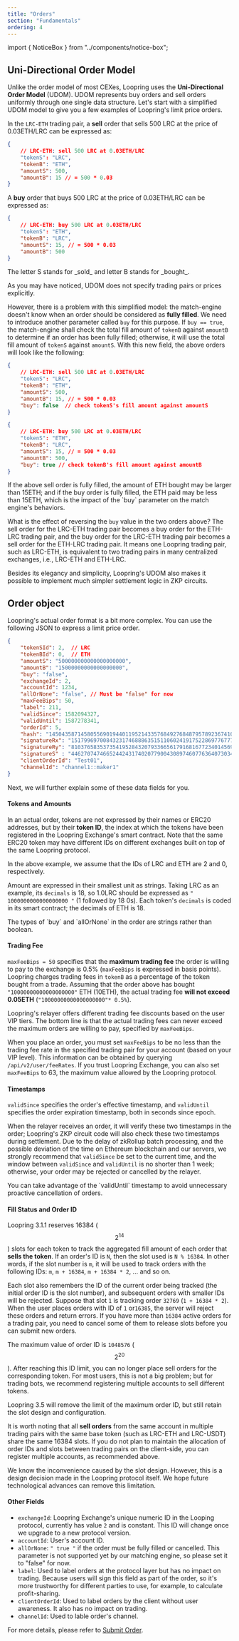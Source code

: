```yaml
---
title: "Orders"
section: "Fundamentals"
ordering: 4
---
```


import { NoticeBox } from "../components/notice-box";

## Uni-Directional Order Model

Unlike the order model of most CEXes, Loopring uses the **Uni-Directional Order Model** (UDOM). UDOM represents buy orders and sell orders uniformly through one single data structure. Let's start with a simplified UDOM model to give you a few examples of Loopring's limit price orders.

In the `LRC-ETH` trading pair, a **sell** order that sells 500 LRC at the price of 0.03ETH/LRC can be expressed as:

```JSON
{
    // LRC-ETH: sell 500 LRC at 0.03ETH/LRC
    "tokenS": "LRC",
    "tokenB": "ETH",
    "amountS": 500,
    "amountB": 15 // = 500 * 0.03
}
```

A **buy** order that buys 500 LRC at the price of 0.03ETH/LRC can be expressed as:

```JSON
{
    // LRC-ETH: buy 500 LRC at 0.03ETH/LRC
    "tokenS": "ETH",
    "tokenB": "LRC",
    "amountS": 15, // = 500 * 0.03
    "amountB": 500
}
```

<NoticeBox mode="info">
    The letter S stands for _sold_ and letter B stands for _bought_.
</NoticeBox>

As you may have noticed, UDOM does not specify trading pairs or prices explicitly.

However, there is a problem with this simplified model: the match-engine doesn't know when an order should be considered as **fully filled**. We need to introduce another parameter called `buy` for this purpose. If `buy == true`, the match-engine shall check the total fill amount of `tokenB` against `amountB` to determine if an order has been fully filled; otherwise, it will use the total fill amount of `tokenS` against `amountS`. With this new field, the above orders will look like the following:

```JSON
{
    // LRC-ETH: sell 500 LRC at 0.03ETH/LRC
    "tokenS": "LRC",
    "tokenB": "ETH",
    "amountS": 500,
    "amountB": 15, // = 500 * 0.03
    "buy": false  // check tokenS's fill amount against amountS
}
```

```JSON
{
    // LRC-ETH: buy 500 LRC at 0.03ETH/LRC
    "tokenS": "ETH",
    "tokenB": "LRC",
    "amountS": 15, // = 500 * 0.03
    "amountB": 500,
    "buy": true // check tokenB's fill amount against amountB
}
```

<NoticeBox mode="info">
    If the above sell order is fully filled, the amount of ETH bought may be larger than 15ETH; and if the buy order is fully filled, the ETH paid may be less than 15ETH, which is the impact of the `buy` parameter on the match engine's behaviors.
</NoticeBox>

What is the effect of reversing the `buy` value in the two orders above? The sell order for the LRC-ETH trading pair becomes a buy order for the ETH-LRC trading pair, and the buy order for the LRC-ETH trading pair becomes a sell order for the ETH-LRC trading pair. It means one Loopring trading pair, such as LRC-ETH, is equivalent to two trading pairs in many centralized exchanges, i.e., LRC-ETH and ETH-LRC.

Besides its elegancy and simplicity, Loopring's UDOM also makes it possible to implement much simpler settlement logic in ZKP circuits.

## Order object

Loopring's actual order format is a bit more complex. You can use the following JSON to express a limit price order.

```JSON
{
    "tokenSId": 2,  // LRC
    "tokenBId": 0,  // ETH
    "amountS": "500000000000000000000",
    "amountB": "15000000000000000000",
    "buy": "false",
    "exchangeId": 2,
    "accountId": 1234,
    "allOrNone": "false", // Must be "false" for now
    "maxFeeBips": 50,
    "label": 211,
    "validSince": 1582094327,
    "validUntil": 1587278341,
    "orderId": 5,
    "hash": "14504358714580556901944011952143357684927684879578923674101657902115012783290",
    "signatureRx": "15179969700843231746888635151106024191752286977677731880613780154804077177446",
    "signatureRy": "8103765835373541952843207933665617916816772340145691265012430975846006955894",
    "signatureS" : "4462707474665244243174020779004308974607763640730341744048308145656189589982",
    "clientOrderId": "Test01",
    "channelId": "channel1::maker1"
}
```

Next, we will further explain some of these data fields for you.

#### Tokens and Amounts

In an actual order, tokens are not expressed by their names or ERC20 addresses, but by their **token ID**, the index at which the tokens have been registered in the Loopring Exchange's smart contract. Note that the same ERC20 token may have different IDs on different exchanges built on top of the same Loopring protocol.

In the above example, we assume that the IDs of LRC and ETH are 2 and 0, respectively.

Amount are expressed in their smallest unit as strings. Taking LRC as an example, its `decimals` is 18, so 1.0LRC should be expressed as `" 1000000000000000000 "` (1 followed by 18 0s). Each token's `decimals` is coded in its smart contract; the decimals of ETH is 18.

<NoticeBox mode="info">
    The types of `buy` and `allOrNone` in the order are strings rather than boolean.
</NoticeBox>

#### Trading Fee

`maxFeeBips = 50` specifies that the **maximum trading fee** the order is willing to pay to the exchange is 0.5% (`maxFeeBips` is expressed in basis points). Loopring charges trading fees in `tokenB` as a percentage of the token bought from a trade. Assuming that the order above has bought `"10000000000000000000"` ETH (10ETH), the actual trading fee **will not exceed 0.05ETH** (`"10000000000000000000"* 0.5%`).

Loopring's relayer offers different trading fee discounts based on the user VIP tiers. The bottom line is that the actual trading fees can never exceed the maximum orders are willing to pay, specified by `maxFeeBips`.

When you place an order, you must set `maxFeeBips` to be no less than the trading fee rate in the specified trading pair for your account (based on your VIP level). This information can be obtained by querying `/api/v2/user/feeRates`. If you trust Loopring Exchange, you can also set `maxFeeBips` to 63, the maximum value allowed by the Loopring protocol.

#### Timestamps

`validSince` specifies the order's effective timestamp, and `validUntil` specifies the order expiration timestamp, both in seconds since epoch.

When the relayer receives an order, it will verify these two timestamps in the order; Loopring's ZKP circuit code will also check these two timestamps during settlement. Due to the delay of zkRollup batch processing, and the possible deviation of the time on Ethereum blockchain and our servers, we strongly recommend that `validSince` be set to the current time, and the window between `validSince` and `validUntil` is no shorter than 1 week; otherwise, your order may be rejected or cancelled by the relayer.

<NoticeBox mode="info">
    You can take advantage of the `validUntil` timestamp to avoid unnecessary proactive cancellation of orders.
</NoticeBox>

#### Fill Status and Order ID

Loopring 3.1.1 reserves 16384 ($$2 ^ {14} $$) slots for each token to track the aggregated fill amount of each order that **sells the token**. If an order's ID is `N`, then the slot used is `N % 16384`. In other words, if the slot number is `m`, it will be used to track orders with the following IDs: `m`, `m + 16384`, `m + 16384 * 2`, ... and so on.

Each slot also remembers the ID of the current order being tracked (the initial order ID is the slot number), and subsequent orders with smaller IDs will be rejected. Suppose that slot `1` is tracking order `32769` (`1 + 16384 * 2`). When the user places orders with ID of `1` or`16385`, the server will reject these orders and return errors. If you have more than `16384` active orders for a trading pair, you need to cancel some of them to release slots before you can submit new orders.

The maximum value of order ID is `1048576` ($$2^{20}$$). After reaching this ID limit, you can no longer place sell orders for the corresponding token. For most users, this is not a big problem; but for trading bots, we recommend registering multiple accounts to sell different tokens.

<NoticeBox mode="info">
    Loopring 3.5 will remove the limit of the maximum order ID, but still retain
    the slot design and configuration.
</NoticeBox>

It is worth noting that all **sell orders** from the same account in multiple trading pairs with the same base token (such as LRC-ETH and LRC-USDT) share the same 16384 slots. If you do not plan to maintain the allocation of order IDs and slots between trading pairs on the client-side, you can register multiple accounts, as recommended above.

<NoticeBox mode="info">
    We know the inconvenience caused by the slot design. However, this is a
    design decision made in the Loopring protocol itself. We hope future
    technological advances can remove this limitation.
</NoticeBox>

#### Other Fields

-   `exchangeId`: Loopring Exchange's unique numeric ID in the Looping protocol, currently has value `2` and is constant. This ID will change once we upgrade to a new protocol version.
-   `accountId`: User's account ID.
-   `allOrNone`: `" true "` if the order must be fully filled or cancelled. This parameter is not supported yet by our matching engine, so please set it to "false" for now.
-   `label`: Used to label orders at the protocol layer but has no impact on trading. Because users will sign this field as part of the order, so it's more trustworthy for different parties to use, for example, to calculate profit-sharing.
-   `clientOrderId`: Used to label orders by the client without user awareness. It also has no impact on trading.
-   `channelId`: Used to lable order's channel.

For more details, please refer to [Submit Order](../dex_apis/submitOrder.md).
